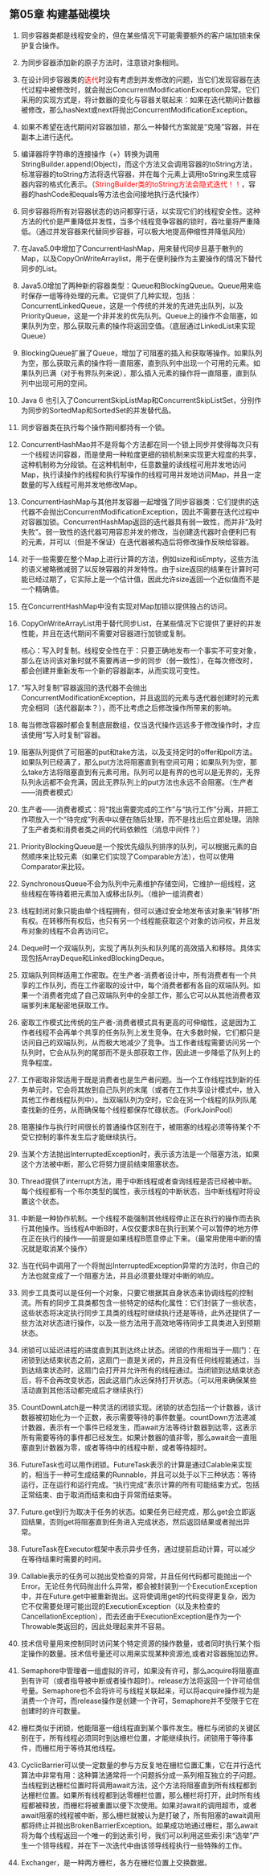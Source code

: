 ## 第05章 构建基础模块

1. 同步容器类都是线程安全的，但在某些情况下可能需要额外的客户端加锁来保护复合操作。

2. 为同步容器添加新的原子方法时，注意锁对象相同。

3. 在设计同步容器类的<font color="red">迭代</font>时没有考虑到并发修改的问题，当它们发现容器在迭代过程中被修改时，就会抛出ConcurrentModificationException异常。它们采用的实现方式是，将计数器的变化与容器关联起来：如果在迭代期间计数器被修改，那么hasNext或next将抛出ConcurrentModificationException。

4. 如果不希望在迭代期间对容器加锁，那么一种替代方案就是“克隆”容器，并在副本上进行迭代。

5. 编译器将字符串的连接操作（+）转换为调用StringBuilder.append(Object)，而这个方法又会调用容器的toString方法，标准容器的toString方法将迭代容器，并在每个元素上调用toString来生成容器内容的格式化表示。（<font color="red">StringBuilder类的toString方法会隐式迭代！！</font>，容器的hashCode和equals等方法也会间接地执行迭代操作）

6. 同步容器将所有对容器状态的访问都穿行话，以实现它们的线程安全性。这种方法的代价是严重降低并发性，当多个线程竞争容器的锁时，吞吐量将严重降低。（通过并发容器来代替同步容器，可以极大地提高伸缩性并降低风险）

7. 在Java5.0中增加了ConcurrentHashMap，用来替代同步且基于散列的Map，以及CopyOnWriteArraylist，用于在便利操作为主要操作的情况下替代同步的List。

8. Java5.0增加了两种新的容器类型：Queue和BlockingQueue。Queue用来临时保存一组等待处理的元素。它提供了几种实现，包括：ConcurrentLinkedQueue，这是一个传统的并发的先进先出队列，以及PriorityQueue，这是一个非并发的优先队列。Queue上的操作不会阻塞，如果队列为空，那么获取元素的操作将返回空值。（底层通过LinkedList来实现Queue）

9. BlockingQueue扩展了Queue，增加了可阻塞的插入和获取等操作。如果队列为空，那么获取元素的操作将一直阻塞，直到队列中出现一个可用的元素。如果队列已满（对于有界队列来说），那么插入元素的操作将一直阻塞，直到队列中出现可用的空间。

10. Java 6 也引入了ConcurrentSkipListMap和ConcurrentSkipListSet，分别作为同步的SortedMap和SortedSet的并发替代品。

11. 同步容器类在执行每个操作期间都持有一个锁。

12. ConcurrentHashMao并不是将每个方法都在同一个锁上同步并使得每次只有一个线程访问容器，而是使用一种粒度更细的锁机制来实现更大程度的共享，这种机制称为分段锁。在这种机制中，任意数量的读线程可用并发地访问Map，执行读操作的线程和执行写操作的线程可用并发地访问Map，并且一定数量的写入线程可用并发地修改Map。

13. ConcurrentHashMap与其他并发容器一起增强了同步容器类：它们提供的迭代器不会抛出ConcurrentModificationException，因此不需要在迭代过程中对容器加锁。ConcurrentHashMap返回的迭代器具有弱一致性，而并非“及时失败”。弱一致性的迭代器可用容忍并发的修改，当创建迭代器时会便利已有的元素，并可以（但是不保证）在迭代器被构造后将修改操作反映给容器。

14. 对于一些需要在整个Map上进行计算的方法，例如size和isEmpty，这些方法的语义被略微减弱了以反映容器的并发特性。由于size返回的结果在计算时可能已经过期了，它实际上是一个估计值，因此允许size返回一个近似值而不是一个精确值。

15. 在ConcurrentHashMap中没有实现对Map加锁以提供独占的访问。

16. CopyOnWriteArrayList用于替代同步List，在某些情况下它提供了更好的并发性能，并且在迭代期间不需要对容器进行加锁或复制。

    核心：写入时复制。线程安全性在于：只要正确地发布一个事实不可变对象，那么在访问该对象时就不需要再进一步的同步（弱一致性），在每次修改时，都会创建并重新发布一个新的容器副本，从而实现可变性。

17. “写入时复制”容器返回的迭代器不会抛出ConcurrentModificationException，并且返回的元素与迭代器创建时的元素完全相同（迭代器副本？），而不比考虑之后修改操作所带来的影响。

18. 每当修改容器时都会复制底层数组，仅当迭代操作远远多于修改操作时，才应该使用“写入时复制”容器。

19. 阻塞队列提供了可阻塞的put和take方法，以及支持定时的offer和poll方法。如果队列已经满了，那么put方法将阻塞直到有空间可用；如果队列为空，那么take方法将阻塞直到有元素可用。队列可以是有界的也可以是无界的，无界队列永远都不会充满，因此无界队列上的put方法也永远不会阻塞。（生产者——消费者模式）

20. 生产者——消费者模式：将“找出需要完成的工作”与“执行工作”分离，并把工作项放入一个“待完成”列表中以便在随后处理，而不是找出后立即处理。消除了生产者类和消费者类之间的代码依赖性（消息中间件？）

21. PriorityBlockingQueue是一个按优先级队列排序的队列，可以根据元素的自然顺序来比较元素（如果它们实现了Comparable方法），也可以使用Comparator来比较。

22. SynchronousQueue不会为队列中元素维护存储空间，它维护一组线程，这些线程在等待着把元素加入或移出队列。（维护一组消费者）

23. 线程封闭对象只能由单个线程拥有，但可以通过安全地发布该对象来“转移”所有权。在转移所有权后，也只有另一个线程能获取这个对象的访问权，并且发布对象的线程不会再访问它。

24. Deque时一个双端队列，实现了再队列头和队列尾的高效插入和移除。具体实现包括ArrayDeque和LinkedBlockingDeque。

25. 双端队列同样适用工作密取。在生产者-消费者设计中，所有消费者有一个共享的工作队列，而在工作密取的设计中，每个消费者都有各自的双端队列。如果一个消费者完成了自己双端队列中的全部工作，那么它可以从其他消费者双端爹列末尾秘密地获取工作。

26. 密取工作模式比传统的生产者-消费者模式具有更高的可伸缩性，这是因为工作者线程不会再单个共享的任务队列上发生竞争。在大多数时候，它们都只是访问自己的双端队列，从而极大地减少了竞争。当工作者线程需要访问另一个队列时，它会从队列的尾部而不是头部获取工作，因此进一步降低了队列上的竞争程度。

27. 工作密取非常适用于既是消费者也是生产者问题。当一个工作线程找到新的任务单元时，它会将其放到自己队列的末尾（或者在工作共享设计模式中，放入其他工作者线程队列中）。当双端队列为空时，它会在另一个线程的队列队尾查找新的任务，从而确保每个线程都保存忙碌状态。（ForkJoinPool）

28. 阻塞操作与执行时间很长的普通操作区别在于，被阻塞的线程必须等待某个不受它控制的事件发生后才能继续执行。

29. 当某个方法抛出InterruptedException时，表示该方法是一个阻塞方法，如果这个方法被中断，那么它将努力提前结束阻塞状态。

30. Thread提供了interrupt方法，用于中断线程或者查询线程是否已经被中断。每个线程都有一个布尔类型的属性，表示线程的中断状态，当中断线程时将设置这个状态。

31. 中断是一种协作机制。一个线程不能强制其他线程停止正在执行的操作而去执行其他操作。当线程A中断B时，A仅仅要求B在执行到某个可以暂停的地方停在正在执行的操作——前提是如果线程B愿意停止下来。（最常用使用中断的情况就是取消某个操作）

32. 当在代码中调用了一个将抛出InterruptedException异常的方法时，你自己的方法也就变成了一个阻塞方法，并且必须要处理对中断的响应。

33. 同步工具类可以是任何一个对象，只要它根据其自身状态来协调线程的控制流。所有的同步工具类都包含一些特定的结构化属性：它们封装了一些状态，这些状态将决定执行同步工具类的线程时继续执行还是等待，此外还提供了一些方法对状态进行操作，以及一些方法用于高效地等待同步工具类进入到预期状态。

34. 闭锁可以延迟进程的进度直到其到达终止状态。闭锁的作用相当于一扇门：在闭锁到达结束状态之前，这扇门一直是关闭的，并且没有任何线程能通过，当到达结束状态时，这扇门会打开并允许所有的线程通过。当闭锁到达结束状态后，将不会再改变状态，因此这扇门永远保持打开状态。（可以用来确保某些活动直到其他活动都完成后才继续执行）

35. CountDownLatch是一种灵活的闭锁实现。闭锁的状态包括一个计数器，该计数器被初始化为一个正数，表示需要等待的事件数量。countDown方法递减计数器，表示有一个事件已经发生，而await方法等待计数器到达零，这表示所有需要等待的事件都已经发生。如果计数器的值非零，那么await会一直阻塞直到计数器为零，或者等待中的线程中断，或者等待超时。

36. FutureTask也可以用作闭锁。FutureTask表示的计算是通过Calable来实现的，相当于一种可生成结果的Runnable，并且可以处于以下三种状态：等待运行，正在运行和运行完成。“执行完成”表示计算的所有可能结束方式，包括正常结束、由于取消而结束和由于异常而结束等。

37. Future.get到行为取决于任务的状态。如果任务已经完成，那么get会立即返回结果，否则get将阻塞直到任务进入完成状态，然后返回结果或者抛出异常。

38. FutureTask在Executor框架中表示异步任务，通过提前启动计算，可以减少在等待结果时需要的时间。

39. Callable表示的任务可以抛出受检查的异常，并且任何代码都可能抛出一个Error。无论任务代码抛出什么异常，都会被封装到一个ExecutionException中，并在Future.get中被重新抛出。这将使调用get的代码变得更复杂，因为它不仅需要处理可能出现的ExecutionException（以及未检查的CancellationException），而去还由于ExecutionException是作为一个Throwable类返回的，因此处理起来并不容易。

40. 技术信号量用来控制同时访问某个特定资源的操作数量，或者同时执行某个指定操作的数量。技术信号量还可以用来实现某种资源池,或者对容器施加边界。

41. Semaphore中管理者一组虚拟的许可，如果没有许可，那么acquire将阻塞直到有许可（或者指导被中断或者操作超时）。release方法将返回一个许可给信号量。Semaphore也不会将许可与线程关联起来，可以将acquire操作视为是消费一个许可，而release操作是创建一个许可，Semaphore并不受限于它在创建时的许可数量。

42. 栅栏类似于闭锁，他能阻塞一组线程直到某个事件发生。栅栏与闭锁的关键区别在于，所有线程必须同时到达栅栏位置，才能继续执行。闭锁用于等待事件，而栅栏用于等待其他线程。

43. CyclicBarrier可以使一定数量的参与方反复地在栅栏位置汇集，它在并行迭代算法中非常有用：这种算法通常将一个问题拆分成一系列相互独立的子问题。当线程到达栅栏位置时将调用await方法，这个方法将阻塞直到所有线程都到达栅栏位置。如果所有线程都到达零栅栏位置，那么栅栏将打开，此时所有线程都被释放，而栅栏将被重置以便下次使用。如果对await的调用超市，或者await阻塞的线程被中断，那么栅栏就被认为是打破了，所有阻塞的await调用都将终止并抛出BrokenBarrierException。如果成功地通过栅栏，那么await将为每个线程返回一个唯一的到达索引号，我们可以利用这些索引来“选举”产生一个领导线程，并在下一次迭代中由该领导线程执行一些特殊的工作。

44. Exchanger，是一种两方栅栏，各方在栅栏位置上交换数据。